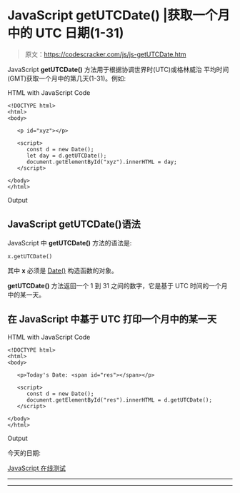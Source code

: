# JavaScript getUTCDate() |获取一个月中的 UTC 日期(1-31)

> 原文：<https://codescracker.com/js/js-getUTCDate.htm>

JavaScript **getUTCDate()** 方法用于根据协调世界时(UTC)或格林威治 平均时间(GMT)获取一个月中的第几天(1-31)。例如:

HTML with JavaScript Code

```
<!DOCTYPE html>
<html>
<body>

   <p id="xyz"></p>

   <script>
      const d = new Date();
      let day = d.getUTCDate();
      document.getElementById("xyz").innerHTML = day;
   </script>

</body>
</html>
```

Output

## JavaScript getUTCDate()语法

JavaScript 中 **getUTCDate()** 方法的语法是:

```
x.getUTCDate()
```

其中 **x** 必须是 [Date()](/js/js-date-constructor.htm) 构造函数的对象。

**getUTCDate()** 方法返回一个 1 到 31 之间的数字，它是基于 UTC 时间的一个月中的某一天。

## 在 JavaScript 中基于 UTC 打印一个月中的某一天

HTML with JavaScript Code

```
<!DOCTYPE html>
<html>
<body>

   <p>Today's Date: <span id="res"></span></p>

   <script>
      const d = new Date();
      document.getElementById("res").innerHTML = d.getUTCDate();
   </script>

</body>
</html>
```

Output

今天的日期:

[JavaScript 在线测试](/exam/showtest.php?subid=6)

* * *

* * *